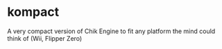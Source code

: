 # kompact
A very compact version of Chik Engine to fit any platform the mind could think of (Wii, Flipper Zero)
